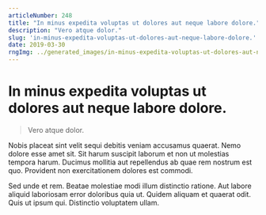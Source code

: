 ```yaml
---
articleNumber: 248
title: "In minus expedita voluptas ut dolores aut neque labore dolore."
description: "Vero atque dolor."
slug: 'in-minus-expedita-voluptas-ut-dolores-aut-neque-labore-dolore.'
date: 2019-03-30
rngImg: ../generated_images/in-minus-expedita-voluptas-ut-dolores-aut-neque-labore-dolore..jpg
---
```


# In minus expedita voluptas ut dolores aut neque labore dolore.

> Vero atque dolor.

Nobis placeat sint velit sequi debitis veniam accusamus quaerat. Nemo dolore esse amet sit. Sit harum suscipit laborum et non ut molestias tempora harum. Ducimus mollitia aut repellendus ab quae rem nostrum est quo. Provident non exercitationem dolores est commodi.
 Sed unde et rem. Beatae molestiae modi illum distinctio ratione. Aut labore aliquid laboriosam error doloribus quia ut. Quidem aliquam et quaerat odit. Quis ut ipsum qui. Distinctio voluptatem ullam.
